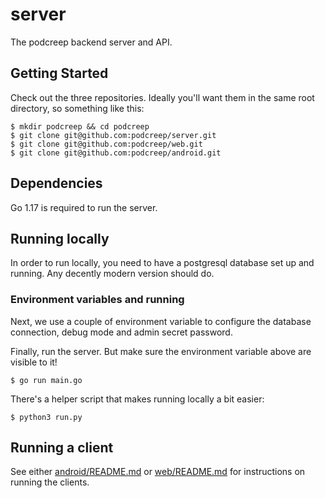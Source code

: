 # server
The podcreep backend server and API.

## Getting Started

Check out the three repositories. Ideally you'll want them in the same root directory, so something
like this:

    $ mkdir podcreep && cd podcreep
    $ git clone git@github.com:podcreep/server.git
    $ git clone git@github.com:podcreep/web.git
    $ git clone git@github.com:podcreep/android.git

## Dependencies

Go 1.17 is required to run the server.

## Running locally

In order to run locally, you need to have a postgresql database set up and running. Any decently
modern version should do.

### Environment variables and running

Next, we use a couple of environment variable to configure the database connection, debug mode and
admin secret password.

Finally, run the server. But make sure the environment variable above are visible to it!

    $ go run main.go

There's a helper script that makes running locally a bit easier:

    $ python3 run.py

## Running a client

See either [android/README.md](https://github.com/podcreep/android/blob/master/README.md) or
[web/README.md](https://github.com/podcreep/web/blob/master/README.md) for instructions on running
the clients.
